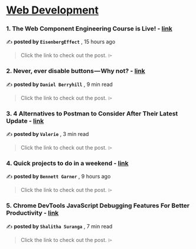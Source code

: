 
<h1><a href=https://medium.com/tag/web-development/recommended target="_blank" rel="noopener noreferrer">Web Development</a></h1>
<h3>1. The Web Component Engineering Course is Live! - <a href=https://medium.com/@eisenbergeffect/the-web-component-engineering-course-is-live-d5eaa46e61d0?source=tag_recommended_feed---------0-84----------web_development----------8d25de3f_75f5_4e8b_9b44_0c650db37131------- target="_blank" rel="noopener noreferrer">link</a></h3>

✍️ **posted by `EisenbergEffect`** <date> , 15 hours ago</date>

<blockquote>Click the link to check out the post. ⌲</blockquote>

<h3>2. Never, ever disable buttons — Why not? - <a href=https://medium.com/user-experience-design-1/never-ever-disable-buttons-part-1-why-not-73d16a0fb32b?source=tag_recommended_feed---------1-107----------web_development----------8d25de3f_75f5_4e8b_9b44_0c650db37131------- target="_blank" rel="noopener noreferrer">link</a></h3>

✍️ **posted by `Daniel Berryhill`** <date> , 9 min read</date>

<blockquote>Click the link to check out the post. ⌲</blockquote>

<h3>3. 4 Alternatives to Postman to Consider After Their Latest Update - <a href=https://medium.com/dare-to-be-better/4-alternatives-to-postman-to-consider-after-their-latest-update-f9de86ce2afe?source=tag_recommended_feed---------2-85----------web_development----------8d25de3f_75f5_4e8b_9b44_0c650db37131------- target="_blank" rel="noopener noreferrer">link</a></h3>

✍️ **posted by `Valerie`** <date> , 3 min read</date>

<blockquote>Click the link to check out the post. ⌲</blockquote>

<h3>4. Quick projects to do in a weekend - <a href=https://medium.com/developer-purpose/quick-projects-to-do-in-a-weekend-5df857f9f676?source=tag_recommended_feed---------3-84----------web_development----------8d25de3f_75f5_4e8b_9b44_0c650db37131------- target="_blank" rel="noopener noreferrer">link</a></h3>

✍️ **posted by `Bennett Garner`** <date> , 9 hours ago</date>

<blockquote>Click the link to check out the post. ⌲</blockquote>

<h3>5. Chrome DevTools JavaScript Debugging Features For Better Productivity - <a href=https://medium.com/gitconnected/chrome-devtools-javascript-debugging-features-for-better-productivity-5974c414478c?source=tag_recommended_feed---------4-107----------web_development----------8d25de3f_75f5_4e8b_9b44_0c650db37131------- target="_blank" rel="noopener noreferrer">link</a></h3>

✍️ **posted by `Shalitha Suranga`** <date> , 7 min read</date>

<blockquote>Click the link to check out the post. ⌲</blockquote>

